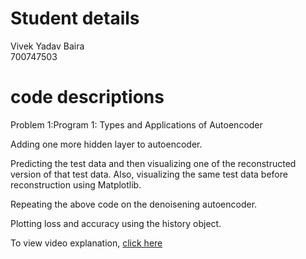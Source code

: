 # Student details
Vivek Yadav Baira
</br>
700747503

# code descriptions

Problem 1:Program 1: Types and Applications of Autoencoder

Adding one more hidden layer to autoencoder.

Predicting the test data and then visualizing one of the reconstructed version of that test data. Also, visualizing the same test data before reconstruction using Matplotlib.

Repeating the above code on the denoisening autoencoder.

Plotting loss and accuracy using the history object.





To view video explanation, [click here](https://drive.google.com/file/d/12d3V_IpCeYf3Aaj3FayKrI-5gGU9tWbB/view?usp=drivesdk)

